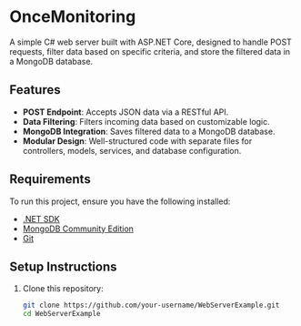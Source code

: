 # OnceMonitoring

A simple C# web server built with ASP.NET Core, designed to handle POST requests, filter data based on specific criteria, and store the filtered data in a MongoDB database.

## Features

- **POST Endpoint**: Accepts JSON data via a RESTful API.
- **Data Filtering**: Filters incoming data based on customizable logic.
- **MongoDB Integration**: Saves filtered data to a MongoDB database.
- **Modular Design**: Well-structured code with separate files for controllers, models, services, and database configuration.

## Requirements

To run this project, ensure you have the following installed:

- [.NET SDK](https://dotnet.microsoft.com/download)
- [MongoDB Community Edition](https://www.mongodb.com/try/download/community)
- [Git](https://git-scm.com/)

## Setup Instructions

1. Clone this repository:
   ```bash
   git clone https://github.com/your-username/WebServerExample.git
   cd WebServerExample
